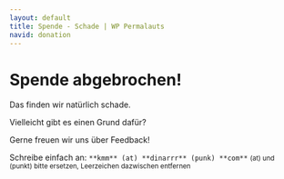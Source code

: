 ```yaml
---
layout: default
title: Spende - Schade | WP Permalauts
navid: donation
---
```


# Spende abgebrochen!

Das finden wir natürlich schade.

Vielleicht gibt es einen Grund dafür?

Gerne freuen wir uns über Feedback!

Schreibe einfach an: `**kmm** (at) **dinarrr** (punk) **com**`
<small>(at) und (punkt) bitte ersetzen, Leerzeichen dazwischen entfernen</small>
